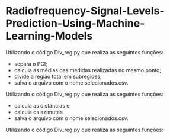# Radiofrequency-Signal-Levels-Prediction-Using-Machine-Learning-Models


Utilizando o código Div_reg.py que realiza as seguintes funções:
- separa o PCI;
- calcula as médias das medidas realizadas no mesmo ponto;
- divide a região total em subregioes;
- salva o arquivo com o nome selecionados.csv.

Utilizando o código Div_reg.py que realiza as seguintes funções:
 - calcula as distâncias e
 - calcula os azimutes
 - salva o arquivo com o nome selecionados.csv.

Utilizando o código Div_reg.py que realiza as seguintes funções:
